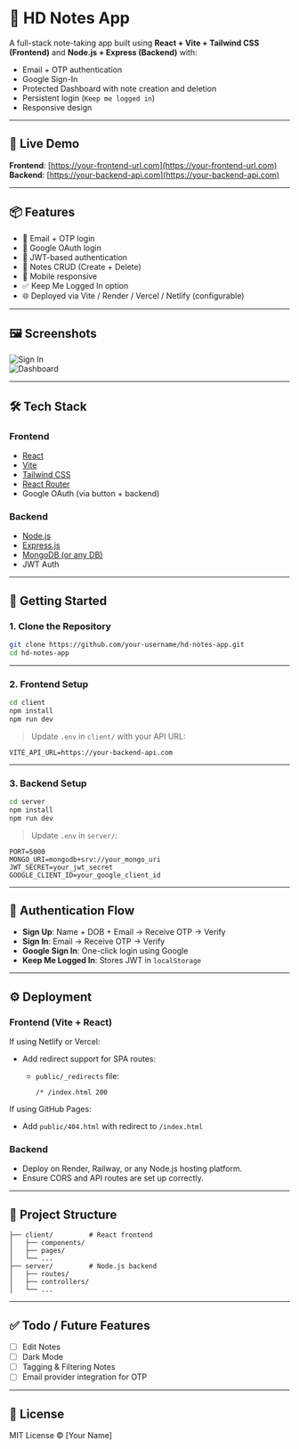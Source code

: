 
# 📝 HD Notes App

A full-stack note-taking app built using **React + Vite + Tailwind CSS (Frontend)** and **Node.js + Express (Backend)** with:

- Email + OTP authentication  
- Google Sign-In  
- Protected Dashboard with note creation and deletion  
- Persistent login (`Keep me logged in`)
- Responsive design  

---

## 🔗 Live Demo

**Frontend**: [https://your-frontend-url.com](https://your-frontend-url.com)  
**Backend**: [https://your-backend-api.com](https://your-backend-api.com)

---

## 📦 Features

- 🔐 Email + OTP login
- 🔐 Google OAuth login
- 🔄 JWT-based authentication
- 💾 Notes CRUD (Create + Delete)
- 📱 Mobile responsive
- ✅ Keep Me Logged In option
- 🌐 Deployed via Vite / Render / Vercel / Netlify (configurable)

---

## 🖼️ Screenshots

![Sign In](./screenshots/signin.png)  
![Dashboard](./screenshots/dashboard.png)

---

## 🛠️ Tech Stack

### Frontend
- [React](https://reactjs.org/)
- [Vite](https://vitejs.dev/)
- [Tailwind CSS](https://tailwindcss.com/)
- [React Router](https://reactrouter.com/)
- Google OAuth (via button + backend)

### Backend
- [Node.js](https://nodejs.org/)
- [Express.js](https://expressjs.com/)
- [MongoDB (or any DB)](https://www.mongodb.com/)
- JWT Auth

---

## 🚀 Getting Started

### 1. Clone the Repository

```bash
git clone https://github.com/your-username/hd-notes-app.git
cd hd-notes-app
```

---

### 2. Frontend Setup

```bash
cd client
npm install
npm run dev
```

> Update `.env` in `client/` with your API URL:

```
VITE_API_URL=https://your-backend-api.com
```

---

### 3. Backend Setup

```bash
cd server
npm install
npm run dev
```

> Update `.env` in `server/`:

```
PORT=5000
MONGO_URI=mongodb+srv://your_mongo_uri
JWT_SECRET=your_jwt_secret
GOOGLE_CLIENT_ID=your_google_client_id
```

---

## 🔐 Authentication Flow

- **Sign Up**: Name + DOB + Email → Receive OTP → Verify
- **Sign In**: Email → Receive OTP → Verify
- **Google Sign In**: One-click login using Google
- **Keep Me Logged In**: Stores JWT in `localStorage`

---

## ⚙️ Deployment

### Frontend (Vite + React)

If using Netlify or Vercel:
- Add redirect support for SPA routes:
  - `public/_redirects` file:

    ```
    /* /index.html 200
    ```

If using GitHub Pages:
- Add `public/404.html` with redirect to `/index.html`

### Backend

- Deploy on Render, Railway, or any Node.js hosting platform.
- Ensure CORS and API routes are set up correctly.

---

## 📁 Project Structure

```
├── client/         # React frontend
│   ├── components/
│   ├── pages/
│   └── ...
├── server/         # Node.js backend
│   ├── routes/
│   ├── controllers/
│   └── ...
```

---

## ✅ Todo / Future Features

- [ ] Edit Notes
- [ ] Dark Mode
- [ ] Tagging & Filtering Notes
- [ ] Email provider integration for OTP

---

## 📄 License

MIT License © [Your Name]
